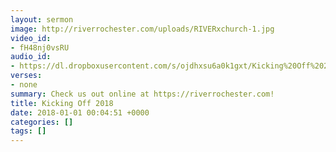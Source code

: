 ```yaml
---
layout: sermon
image: http://riverrochester.com/uploads/RIVERxchurch-1.jpg
video_id:
- fH48nj0vsRU
audio_id:
- https://dl.dropboxusercontent.com/s/ojdhxsu6a0k1gxt/Kicking%20Off%202018.mp3?dl=0
verses:
- none
summary: Check us out online at https://riverrochester.com!
title: Kicking Off 2018
date: 2018-01-01 00:04:51 +0000
categories: []
tags: []
---
```

